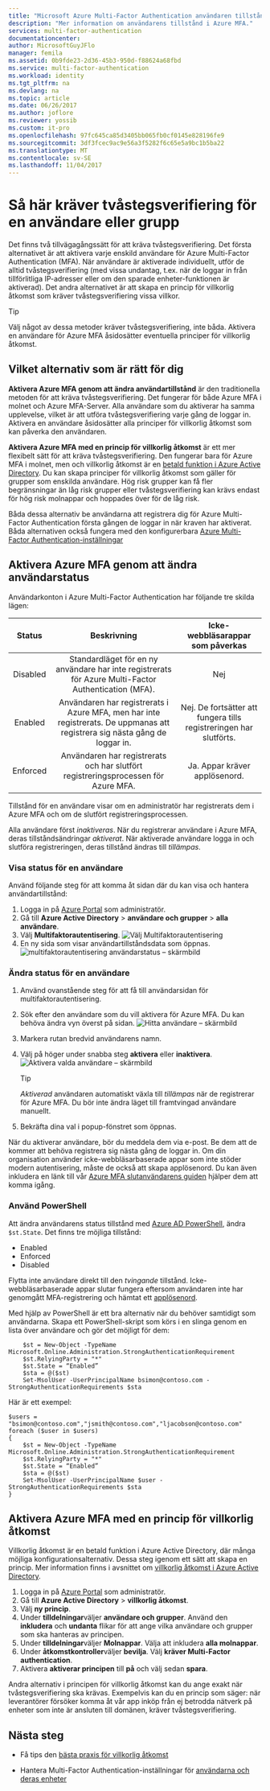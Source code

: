 ```yaml
---
title: "Microsoft Azure Multi-Factor Authentication användaren tillstånd"
description: "Mer information om användarens tillstånd i Azure MFA."
services: multi-factor-authentication
documentationcenter: 
author: MicrosoftGuyJFlo
manager: femila
ms.assetid: 0b9fde23-2d36-45b3-950d-f88624a68fbd
ms.service: multi-factor-authentication
ms.workload: identity
ms.tgt_pltfrm: na
ms.devlang: na
ms.topic: article
ms.date: 06/26/2017
ms.author: joflore
ms.reviewer: yossib
ms.custom: it-pro
ms.openlocfilehash: 97fc645ca85d3405bb065fb0cf0145e828196fe9
ms.sourcegitcommit: 3df3fcec9ac9e56a3f5282f6c65e5a9bc1b5ba22
ms.translationtype: MT
ms.contentlocale: sv-SE
ms.lasthandoff: 11/04/2017
---
```

# <a name="how-to-require-two-step-verification-for-a-user-or-group"></a>Så här kräver tvåstegsverifiering för en användare eller grupp

Det finns två tillvägagångssätt för att kräva tvåstegsverifiering. Det första alternativet är att aktivera varje enskild användare för Azure Multi-Factor Authentication (MFA). När användare är aktiverade individuellt, utför de alltid tvåstegsverifiering (med vissa undantag, t.ex. när de loggar in från tillförlitliga IP-adresser eller om den sparade enheter-funktionen är aktiverad). Det andra alternativet är att skapa en princip för villkorlig åtkomst som kräver tvåstegsverifiering vissa villkor.

>[!TIP] 
>Välj något av dessa metoder kräver tvåstegsverifiering, inte båda. Aktivera en användare för Azure MFA åsidosätter eventuella principer för villkorlig åtkomst.

## <a name="which-option-is-right-for-you"></a>Vilket alternativ som är rätt för dig

**Aktivera Azure MFA genom att ändra användartillstånd** är den traditionella metoden för att kräva tvåstegsverifiering. Det fungerar för både Azure MFA i molnet och Azure MFA-Server. Alla användare som du aktiverar ha samma upplevelse, vilket är att utföra tvåstegsverifiering varje gång de loggar in. Aktivera en användare åsidosätter alla principer för villkorlig åtkomst som kan påverka den användaren. 

**Aktivera Azure MFA med en princip för villkorlig åtkomst** är ett mer flexibelt sätt för att kräva tvåstegsverifiering. Den fungerar bara för Azure MFA i molnet, men och villkorlig åtkomst är en [betald funktion i Azure Active Directory](https://www.microsoft.com/cloud-platform/azure-active-directory-features). Du kan skapa principer för villkorlig åtkomst som gäller för grupper som enskilda användare. Hög risk grupper kan få fler begränsningar än låg risk grupper eller tvåstegsverifiering kan krävs endast för hög risk molnappar och hoppades över för de låg risk. 

Båda dessa alternativ be användarna att registrera dig för Azure Multi-Factor Authentication första gången de loggar in när kraven har aktiverat. Båda alternativen också fungera med den konfigurerbara [Azure Multi-Factor Authentication-inställningar](multi-factor-authentication-whats-next.md)

## <a name="enable-azure-mfa-by-changing-user-status"></a>Aktivera Azure MFA genom att ändra användarstatus

Användarkonton i Azure Multi-Factor Authentication har följande tre skilda lägen:

| Status | Beskrivning | Icke-webbläsarappar som påverkas |
|:---:|:---:|:---:|
| Disabled |Standardläget för en ny användare har inte registrerats för Azure Multi-Factor Authentication (MFA). |Nej |
| Enabled |Användaren har registrerats i Azure MFA, men har inte registrerats. De uppmanas att registrera sig nästa gång de loggar in. |Nej.  De fortsätter att fungera tills registreringen har slutförts. |
| Enforced |Användaren har registrerats och har slutfört registreringsprocessen för Azure MFA. |Ja.  Appar kräver applösenord. |

Tillstånd för en användare visar om en administratör har registrerats dem i Azure MFA och om de slutfört registreringsprocessen.

Alla användare först *inaktiveras*. När du registrerar användare i Azure MFA, deras tillståndsändringar *aktiverat*. När aktiverade användare logga in och slutföra registreringen, deras tillstånd ändras till *tillämpas*.  

### <a name="view-the-status-for-a-user"></a>Visa status för en användare

Använd följande steg för att komma åt sidan där du kan visa och hantera användartillstånd:

1. Logga in på [Azure Portal](https://portal.azure.com) som administratör.
2. Gå till **Azure Active Directory** > **användare och grupper** > **alla användare**.
3. Välj **Multifaktorautentisering**.
   ![Välj Multifaktorautentisering](./media/multi-factor-authentication-get-started-user-states/selectmfa.png)
4. En ny sida som visar användartillståndsdata som öppnas.
   ![multifaktorautentisering användarstatus – skärmbild](./media/multi-factor-authentication-get-started-user-states/userstate1.png)

### <a name="change-the-status-for-a-user"></a>Ändra status för en användare

1. Använd ovanstående steg för att få till användarsidan för multifaktorautentisering.
2. Sök efter den användare som du vill aktivera för Azure MFA. Du kan behöva ändra vyn överst på sidan. 
   ![Hitta användare – skärmbild](./media/multi-factor-authentication-get-started-cloud/enable1.png)
3. Markera rutan bredvid användarens namn.
4. Välj på höger under snabba steg **aktivera** eller **inaktivera**.
   ![Aktivera valda användare – skärmbild](./media/multi-factor-authentication-get-started-cloud/user1.png)

   >[!TIP]
   >*Aktiverad* användaren automatiskt växla till *tillämpas* när de registrerar för Azure MFA. Du bör inte ändra läget till framtvingad användare manuellt. 

5. Bekräfta dina val i popup-fönstret som öppnas. 

När du aktiverar användare, bör du meddela dem via e-post. Be dem att de kommer att behöva registrera sig nästa gång de loggar in. Om din organisation använder icke-webbläsarbaserade appar som inte stöder modern autentisering, måste de också att skapa applösenord. Du kan även inkludera en länk till vår [Azure MFA slutanvändarens guiden](./end-user/multi-factor-authentication-end-user.md) hjälper dem att komma igång.

### <a name="use-powershell"></a>Använd PowerShell
Att ändra användarens status tillstånd med [Azure AD PowerShell](/powershell/azure/overview), ändra `$st.State`. Det finns tre möjliga tillstånd:

* Enabled
* Enforced
* Disabled  

Flytta inte användare direkt till den *tvingande* tillstånd. Icke-webbläsarbaserade appar slutar fungera eftersom användaren inte har genomgått MFA-registrering och hämtat ett [applösenord](multi-factor-authentication-whats-next.md#app-passwords). 

Med hjälp av PowerShell är ett bra alternativ när du behöver samtidigt som användarna. Skapa ett PowerShell-skript som körs i en slinga genom en lista över användare och gör det möjligt för dem:

        $st = New-Object -TypeName Microsoft.Online.Administration.StrongAuthenticationRequirement
        $st.RelyingParty = "*"
        $st.State = “Enabled”
        $sta = @($st)
        Set-MsolUser -UserPrincipalName bsimon@contoso.com -StrongAuthenticationRequirements $sta

Här är ett exempel:

    $users = "bsimon@contoso.com","jsmith@contoso.com","ljacobson@contoso.com"
    foreach ($user in $users)
    {
        $st = New-Object -TypeName Microsoft.Online.Administration.StrongAuthenticationRequirement
        $st.RelyingParty = "*"
        $st.State = “Enabled”
        $sta = @($st)
        Set-MsolUser -UserPrincipalName $user -StrongAuthenticationRequirements $sta
    }

## <a name="enable-azure-mfa-with-a-conditional-access-policy"></a>Aktivera Azure MFA med en princip för villkorlig åtkomst

Villkorlig åtkomst är en betald funktion i Azure Active Directory, där många möjliga konfigurationsalternativ. Dessa steg igenom ett sätt att skapa en princip. Mer information finns i avsnittet om [villkorlig åtkomst i Azure Active Directory](../active-directory/active-directory-conditional-access-azure-portal.md).

1. Logga in på [Azure Portal](https://portal.azure.com) som administratör.
2. Gå till **Azure Active Directory** > **villkorlig åtkomst**.
3. Välj **ny princip**.
4. Under **tilldelningar**väljer **användare och grupper**. Använd den **inkludera** och **undanta** flikar för att ange vilka användare och grupper som ska hanteras av principen.
5. Under **tilldelningar**väljer **Molnappar**. Välja att inkludera **alla molnappar**.
6. Under **åtkomstkontroller**väljer **bevilja**. Välj **kräver Multi-Factor authentication**.
7. Aktivera **aktiverar principen** till **på** och välj sedan **spara**.

Andra alternativ i principen för villkorlig åtkomst kan du ange exakt när tvåstegsverifiering ska krävas. Exempelvis kan du en princip som säger: när leverantörer försöker komma åt vår app inköp från ej betrodda nätverk på enheter som inte är ansluten till domänen, kräver tvåstegsverifiering. 

## <a name="next-steps"></a>Nästa steg

- Få tips den [bästa praxis för villkorlig åtkomst](../active-directory/active-directory-conditional-access-best-practices.md)

- Hantera Multi-Factor Authentication-inställningar för [användarna och deras enheter](multi-factor-authentication-manage-users-and-devices.md)